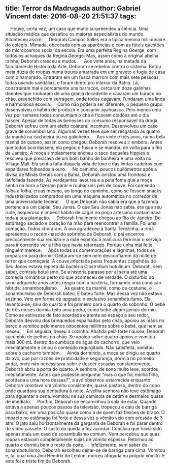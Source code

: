 title: Terror da Madrugada
author: Gabriel Vincent
date: 2016-08-20 21:51:37
tags:
---
&nbsp;&nbsp;&nbsp;&nbsp;Houve, certa vez, um caso que muito surpreendeu a ciência. Uma situação médica que desafiou os maiores especialistas do mundo. Aconteceu assim:
&nbsp;&nbsp;&nbsp;&nbsp;Deborah Campos Salles era a típica menina millionnaire do colégio. Mimada, obcecada com as aparências e com as fúteis questões do microcosmos social da escola. Era uma perfeita Regina Goerge, com todos os achaques da Regina George. Mas, assim como a original abelha rainha, Deborah cresceu e mudou.
&nbsp;&nbsp;&nbsp;&nbsp;Aos vinte anos, na metade da faculdade de História da Arte, Deborah se rebelou contra o sistema. Botou meia dúzia de roupas numa trouxa amarrada em um graveto e fugiu de casa com o namorado. Entraram em um fusca marrom com mais sete pessoas, todas usando sandálias, e foram direto pro interior da Bahia. Lá, construíram mal e porcamente uns barracos, cercaram doze galinhas doentes que roubaram de uma granja decadente e cavaram um buraco no chão, preenchido com serragem, onde todos cagavam. Fundaram uma linda e harmoniosa ecovila.
&nbsp;&nbsp;&nbsp;&nbsp;Como não poderia ser diferente, o pequeno grupo desenvolveu o hábito de produzir e consumir ayahuasca. Pelo menos uma vez por semana todos consumiam o chá e ficavam doidões até o dia nascer. Apesar de todas as benesses do consumo responsável da droga, Deborah sofreu com um efeito colateral incomum. Desenvolveu um caso grave de sonambulismo. Algumas vezes teve que ser resgatada às quatro da manhã na cachoeira ou no galinheiro.
&nbsp;&nbsp;&nbsp;&nbsp;Aos vinte e três anos, numa bela manhã de outono, assim como chegou, Deborah resolveu ir embora. Antes que todos acordassem, ela pegou o fusca e se mandou de volta para o Rio de Janeiro. A moça simplesmente encheu o saco daqueles hippies e resolveu que precisava de um bom banho de banheira e uma volta no Village Mall. Ela sentia falta daquela vida de luxo e das lindas cadeiras com espaldares folheados a ouro.
&nbsp;&nbsp;&nbsp;&nbsp;No caminho, poucos quilômetros após a divisa de Minas Gerais com a Bahia, Deborah avistou uma frondosa e latifoliada fazenda. As verdejantes lavouras e a puta fome que a moça sentia na hora a fizeram parar e roubar uns pés de couve. Foi comendo folha a folha, cruas mesmo, ao longo do caminho, como se fossem snacks industrializados comprados em uma máquina automática no corredor de uma universidade federal.
&nbsp;&nbsp;&nbsp;&nbsp;O que Deborah não sabia era que a fazenda pertencia a um capial, Seu Jonas. O que Seu Jonas não sabia, era que seu rude, asqueroso e imbecil hábito de cagar no poço artesiano contaminava toda a sua plantação.
&nbsp;&nbsp;&nbsp;&nbsp;Deborah finalmente chegou ao Rio de Janeiro. De estômago saciado e coração na mão para reencontrar a família. Foi uma comoção. Todos choraram. A avó agradeceu à Santa Terezinha, a irmã apresentou o recém-nascido sobrinho de Deborah, o pai encerrou precocemente sua reunião e a mãe esperou a manicura terminar o serviço para ir correndo ver a filha que havia retornado. Porque unha mal feita ninguém merece.
&nbsp;&nbsp;&nbsp;&nbsp;Após todas as comemorações e lágrimas, todos se prepararm para dormir. Deitaram-se sem nem desconfiarem da noite de terror que começaria. A couve infectada pelos frequentes cagalhões de Seu Jonas estava repleta da bactéria Clostridium botulinum. Deborah, sem saber, contraiu botulismo. Se a história parasse por aí seria até uma comédia romântica perto do que aconteceu de verdade. O distúrbio do sono adquirido anos antes reagiu com a bactéria, formando uma condição híbrida: sonambotulismo.
&nbsp;&nbsp;&nbsp;&nbsp;Às quatro da manhã, como de costume, o sonambulismo de Deborah bateu. E bateu forte. Mas dessa vez não estava sozinho. Veio em forma de upgrade: o exclusivo sonambotulismo. Ela levantou-se, saiu do quarto e foi primeiro para o quarto do sobrinho. O bebê de três meses dormia feito uma pedra, como bebê algum jamais dormiu. Como se estivesse de fato acordada e atenta ao espaço a seu redor, Deborah desviou dos brinquedos espalhados pelo chão, apoiou as mãos no berço e vomitou pelo menos oitocentos mililitros sobre o bebê, que nem se mexeu.
&nbsp;&nbsp;&nbsp;&nbsp;Em seguida, deseu à cozinha. Abatida pela forte náusea, Deborah sucumbiu de joelhos no chão. Se apoiou sobre quatro apoios e vomitou mais 300 mL dentro da cumbuca de água do cachorro, que veio imediatamente e ceiou o conteúdo regurgitado. Não satisfeita, vomitou sobre o cachorro também.
&nbsp;&nbsp;&nbsp;&nbsp;Ainda dormindo, a moça se dirigiu ao quarto da avó, que por razões de praticidade e segurança, dormia no primeiro andar, onde não necessitava subir e descer escadas constantemente. Deborah abriu a porta do quarto. A senhora, de sono muito leve, acordou imediatamente. Antes que pudesse perguntar “mas o que foi, minha filha, acordada a uma hora dessas?”, a avó observou estarrecida enquanto Deborah vomitava um vômito consistente, quase pastoso, dentro do copo onde guardava sua dentadura à noite. A velha senhora não teve estômago para aguentar a cena. Vomitou na sua camisola de cetim e desmaiou quase de imediato.
&nbsp;&nbsp;&nbsp;&nbsp;Por fim, Deborah se encaminhou à sala de estar. Quando estava a apenas poucos passos da televisão, tropeçou e caiu de barriga para baixo, em uma posição quase como a de quem faz flexões de braço. O impacto no estômago foi forte e dessa vez o vômito veio com pressão de 3 atm. O jato saiu horizontalmente da garganta de Deborah e foi parar dentro do vídeo cassete. O susto da queda a fez acordar. Concluiu que havia sido apenas mais um caso de sonambulismo comum. Nem percebeu que suas roupas estavam completamente sujas de vômito espesso. Retornou ao quarto e dormiu bem o resto da noite.
&nbsp;&nbsp;&nbsp;&nbsp;Infelizmente, sem saber do sonambotulismo, Deborah escolheu deitar-se de barriga para cima. Vomitou e, tal qual uma Jimi Hendrix do Leblon, morreu afogada no próprio vômito. E este foi o triste fim de Deborah.